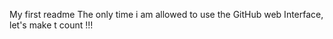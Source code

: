 My first readme
 The only time i am allowed to use the GitHub web Interface, let's make t count !!! 
